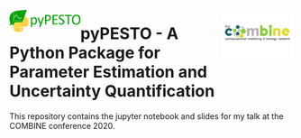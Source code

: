 <p float="left">
  <img src="COMBINE_logo.png" alt="COMBINE_logo" width="25%" align="right"/>
  <img src="./jupyter notebook/img/pypesto_logo.png" alt="COMBINE_logo" width="25%" align="left"/> 
</p>


# pyPESTO - A Python Package for Parameter Estimation and Uncertainty Quantification

This repository contains the jupyter notebook and slides for my talk at the COMBINE conference 2020.







